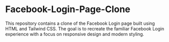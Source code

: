 # Facebook-Login-Page-Clone
This repository contains a clone of the Facebook Login page built using HTML and Tailwind CSS. The goal is to recreate the familiar Facebook Login experience with a focus on responsive design and modern styling.
